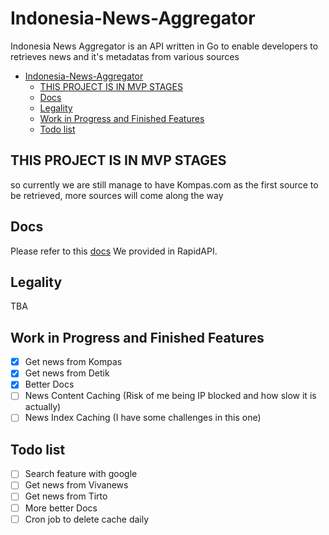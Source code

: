 # Indonesia-News-Aggregator

Indonesia News Aggregator is an API written in Go to enable developers to retrieves news and it's metadatas from various sources

- [Indonesia-News-Aggregator](#indonesia-news-aggregator)
  - [THIS PROJECT IS IN MVP STAGES](#this-project-is-in-mvp-stages)
  - [Docs](#docs)
  - [Legality](#legality)
  - [Work in Progress and Finished Features](#work-in-progress-and-finished-features)
  - [Todo list](#todo-list)

## THIS PROJECT IS IN MVP STAGES

so currently we are still manage to have Kompas.com as the first source to be retrieved, more sources will come along the way

## Docs

Please refer to this [docs](https://rapidapi.com/narutohaj00/api/indonesian-news-aggregator) We provided in RapidAPI.

## Legality

TBA

## Work in Progress and Finished Features

- [x] Get news from Kompas
- [X] Get news from Detik
- [x] Better Docs
- [ ] News Content Caching (Risk of me being IP blocked and how slow it is actually)
- [ ] News Index Caching (I have some challenges in this one)

## Todo list

- [ ] Search feature with google
- [ ] Get news from Vivanews
- [ ] Get news from Tirto
- [ ] More better Docs
- [ ] Cron job to delete cache daily
